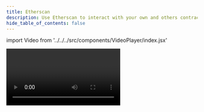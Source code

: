 ```yaml
---
title: Etherscan
description: Use Etherscan to interact with your own and others contracts.
hide_table_of_contents: false
---
```


import Video from '../../../src/components/VideoPlayer/index.jsx'

<Video videoId='841274068' title='Etherscan' />
